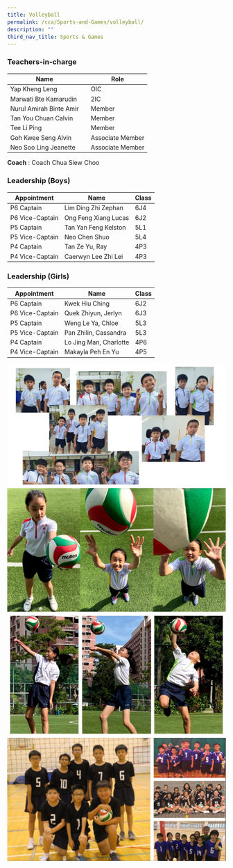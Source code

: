 ```yaml
---
title: Volleyball
permalink: /cca/Sports-and-Games/volleyball/
description: ""
third_nav_title: Sports & Games
---
```

### Teachers-in-charge



| Name |  | Role |
| -------- | -------- | -------- |
| Yap Kheng Leng    |      | OIC    |
| Marwati Bte Kamarudin   |      | 2IC    |
| Nurul Amirah Binte Amir   |      | Member  |
| Tan You Chuan Calvin    |      | Member    |
| Tee Li Ping    |      | Member    |
| Goh Kwee Seng Alvin   |      | Associate Member    |
| Neo Soo Ling Jeanette   |      | Associate Member    |

**Coach**  :     Coach Chua Siew Choo





### Leadership (Boys)



| Appointment | Name | Class |
| -------- | -------- | -------- |
| P6 Captain     | Lim Ding Zhi Zephan    | 6J4     |
| P6 Vice-Captain     | Ong Feng Xiang Lucas    | 6J2     |
| P5 Captain     | Tan Yan Feng Kelston    | 5L1     |
| P5 Vice-Captain     | Neo Chen Shuo    | 5L4     |
| P4 Captain     | Tan Ze Yu, Ray   | 4P3     |
| P4 Vice-Captain     |   Caerwyn Lee Zhi Lei  | 4P3     |



	


### Leadership (Girls)

| Appointment | Name | Class |
| -------- | -------- | -------- |
| P6 Captain     | Kwek Hiu Ching    | 6J2     |
| P6 Vice-Captain     | Quek Zhiyun, Jerlyn    | 6J3     |
| P5 Captain     | Weng Le Ya, Chloe    | 5L3     |
| P5 Vice-Captain     | Pan Zhilin, Cassandra    | 5L3     |
| P4 Captain     | Lo Jing Man, Charlotte   | 4P6     |
| P4 Vice-Captain     |  Makayla Peh En Yu  | 4P5     |



	



![](/images/volleyball2021-01.jpg)
![](/images/volleyball2021-02-scaled.jpg)
![](/images/volleyball2021-03-scaled.jpg)
![](/images/volleyball2021-04-scaled.jpg)